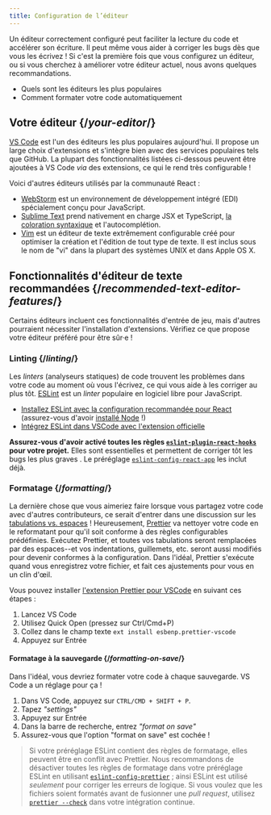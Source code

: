 ```yaml
---
title: Configuration de l’éditeur
---
```


<Intro>


Un éditeur correctement configuré peut faciliter la lecture du code et accélérer son écriture. Il peut même vous aider à corriger les bugs dès que vous les écrivez ! Si c'est la première fois que vous configurez un éditeur, ou si vous cherchez à améliorer votre éditeur actuel, nous avons quelques recommandations.
</Intro>

<YouWillLearn>

* Quels sont les éditeurs les plus populaires
* Comment formater votre code automatiquement

</YouWillLearn>

## Votre éditeur {/*your-editor*/}

[VS Code](https://code.visualstudio.com/) est l'un des éditeurs les plus populaires aujourd'hui. Il propose un large choix d'extensions et s'intègre bien avec des services populaires tels que GitHub. La plupart des fonctionnalités listées ci-dessous peuvent être ajoutées à VS Code _via_ des extensions, ce qui le rend très configurable !

Voici d'autres éditeurs utilisés par la communauté React :

* [WebStorm](https://www.jetbrains.com/webstorm/) est un environnement de développement intégré (EDI) spécialement conçu pour JavaScript.
* [Sublime Text](https://www.sublimetext.com/) prend nativement en charge JSX et TypeScript, [la coloration syntaxique](https://stackoverflow.com/a/70960574/458193) et l'autocomplétion.
* [Vim](https://www.vim.org/) est un éditeur de texte extrêmement configurable créé pour optimiser la création et l'édition de tout type de texte. Il est inclus sous le nom de "vi" dans la plupart des systèmes UNIX et dans Apple OS X.

## Fonctionnalités d'éditeur de texte recommandées {/*recommended-text-editor-features*/}

Certains éditeurs incluent ces fonctionnalités d'entrée de jeu, mais d'autres pourraient nécessiter l'installation d'extensions. Vérifiez ce que propose votre éditeur préféré pour être sûr·e !

### Linting {/*linting*/}

Les *linters* (analyseurs statiques) de code trouvent les problèmes dans votre code au moment où vous l'écrivez, ce qui vous aide à les corriger au plus tôt. [ESLint](https://eslint.org/) est un *linter* populaire en logiciel libre pour JavaScript.

* [Installez ESLint avec la configuration recommandée pour React](https://www.npmjs.com/package/eslint-config-react-app) (assurez-vous d'avoir [installé Node](https://nodejs.org/fr/download/current/) !)
* [Intégrez ESLint dans VSCode avec l'extension officielle](https://marketplace.visualstudio.com/items?itemName=dbaeumer.vscode-eslint)

**Assurez-vous d'avoir activé toutes les règles [`eslint-plugin-react-hooks`](https://www.npmjs.com/package/eslint-plugin-react-hooks) pour votre projet.** Elles sont essentielles et permettent de corriger tôt les bugs les plus graves . Le préréglage [`eslint-config-react-app`](https://www.npmjs.com/package/eslint-config-react-app) les inclut déjà.

### Formatage {/*formatting*/}

La dernière chose que vous aimeriez faire lorsque vous partagez votre code avec d'autres contributeurs, ce serait d'entrer dans une discussion sur les [tabulations vs. espaces](https://www.google.com/search?q=tabs+vs+spaces) ! Heureusement, [Prettier](https://prettier.io/) va nettoyer votre code en le reformatant pour qu'il soit conforme à des règles configurables prédéfinies. Exécutez Prettier, et toutes vos tabulations seront remplacées par des espaces--et vos indentations, guillemets, etc. seront aussi modifiés pour devenir conformes à la configuration. Dans l'idéal, Prettier s'exécute quand vous enregistrez votre fichier, et fait ces ajustements pour vous en un clin d'œil.

Vous pouvez installer [l'extension Prettier pour VSCode](https://marketplace.visualstudio.com/items?itemName=esbenp.prettier-vscode) en suivant ces étapes :

1. Lancez VS Code
2. Utilisez Quick Open (pressez sur Ctrl/Cmd+P)
3. Collez dans le champ texte `ext install esbenp.prettier-vscode`
4. Appuyez sur Entrée

#### Formatage à la sauvegarde {/*formatting-on-save*/}

Dans l'idéal, vous devriez formater votre code à chaque sauvegarde. VS Code a un réglage pour ça !

1. Dans VS Code, appuyez sur `CTRL/CMD + SHIFT + P`.
2. Tapez *"settings"*
3. Appuyez sur Entrée
4. Dans la barre de recherche, entrez *"format on save"*
5. Assurez-vous que l'option "format on save" est cochée !

> Si votre préréglage ESLint contient des règles de formatage, elles peuvent être en conflit avec Prettier. Nous recommandons de désactiver toutes les règles de formatage dans votre préréglage ESLint en utilisant [`eslint-config-prettier`](https://github.com/prettier/eslint-config-prettier) ; ainsi ESLint est utilisé *seulement* pour corriger les erreurs de logique. Si vous voulez que les fichiers soient formatés avant de fusionner une _pull request_, utilisez [`prettier --check`](https://prettier.io/docs/en/cli.html#--check) dans votre intégration continue.
